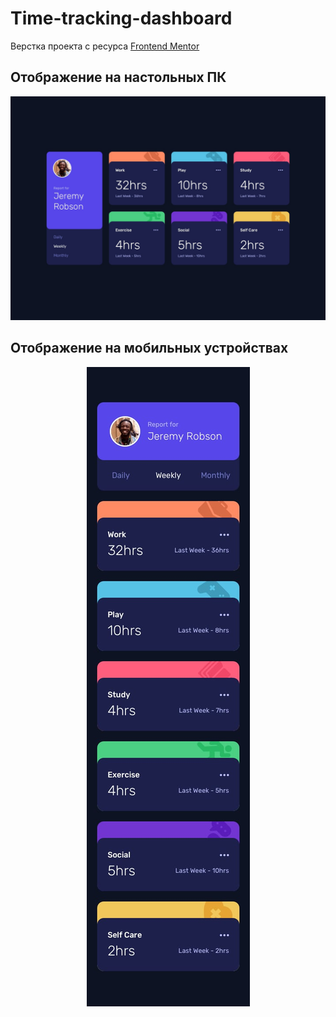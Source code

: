 # Time-tracking-dashboard

<p>Верстка проекта с ресурса <a href="https://www.frontendmentor.io" target="_blank">Frontend Mentor</a></p>

## Отображение на настольных ПК

<p align="center">
  <img  src="/design/desktop-design.jpg">
</p>

## Отображение на мобильных устройствах

<p align="center">
  <img  src="/design/mobile-design.jpg">
</p>
